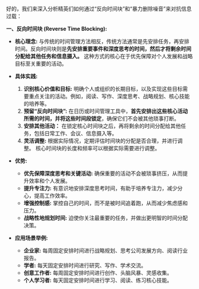 好的，我们来深入分析精英们如何通过“反向时间块”和“暴力删除噪音”来对抗信息过载：

**一、反向时间块 (Reverse Time Blocking):**

*   **核心理念:**  与传统的时间管理方法相反，传统方法通常是先安排任务，再安排时间。反向时间块则是**先安排重要事件和深度思考的时间，然后才将剩余时间分配给其他任务和信息摄入。** 这种方式的核心在于优先保障对个人发展和战略目标至关重要的活动。

*   **具体实践:**

    1.  **识别核心价值和目标:**  明确个人或组织的长期目标，以及实现这些目标需要重点关注的活动。例如，阅读、写作、深度思考、战略规划、核心技能的培养等。
    2.  **预留“反向时间块”:**  在日历或时间管理工具中，**首先安排出这些核心活动所需的时间，并将这些时间段锁定**，确保它们不会被其他琐事打断。
    3.  **安排其他活动：**  在锁定核心时间块之后，再将剩余的时间分配给其他任务，包括日常工作、会议、信息摄入等。
    4.  **灵活调整:**  根据实际情况，定期评估时间块的分配是否合理，并进行调整。  核心时间块的长度和频率可以根据实际需要进行调整。

*   **优势:**

    *   **优先保障深度思考和关键活动:**  确保重要的活动不会被琐事挤压，从而提升效率和个人发展。
    *   **提升专注力:**  有意识地安排深度思考时间，有助于培养专注力，减少分心，提高工作效率。
    *   **增强控制感:**  掌控自己的时间，而不是被时间追着跑，从而减少焦虑感和压力。
    *   **战略性地规划时间:**  迫使你关注最重要的任务，并做出更明智的时间分配决策。

*   **应用场景举例:**

    *   **企业家:**  每周固定安排时间进行战略规划、思考公司发展方向、阅读行业报告。
    *   **学者:**  每天固定安排时间进行研究、写作、学术交流。
    *   **创意工作者:**  每周固定安排时间进行创作、头脑风暴、灵感收集。
    *   **个人学习者:**  每天固定安排时间进行学习、阅读、练习核心技能。


